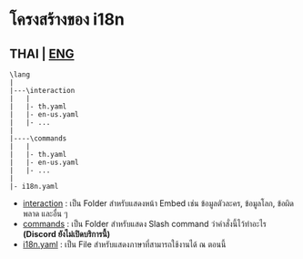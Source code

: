 # โครงสร้างของ i18n
THAI | [ENG](../docs/README_LANG_EN.md)
----
```
\lang
|
|---\interaction
|   |
|   |- th.yaml
|   |- en-us.yaml
|   |- ...
|
|----\commands
|   |
|   |- th.yaml
|   |- en-us.yaml
|   |- ...
|
|- i18n.yaml
```
- [interaction](./interaction/) : เป็น Folder สำหรับแสดงหน้า Embed เช่น ข้อมูลตัวละคร, ข้อมูลโลก, ข้อผิดพลาด และอื่น ๆ 
- [commands](./commands/) : เป็น Folder สำหรับแสดง Slash command ว่าคำสั่งนี้ไว้ทำอะไร **(Discord ยังไม่เปิดบริการนี้)**
- [i18n.yaml](./i18n.yaml) : เป็น File สำหรับแสดงภาษาที่สามารถใช้งานได้ ณ ตอนนี้